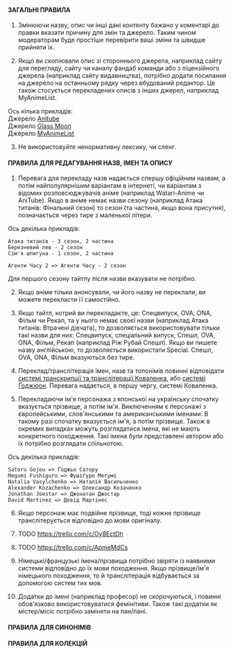#### ЗАГАЛЬНІ ПРАВИЛА

1. Змінюючи назву, опис чи інші дані контенту бажано у коментарі до правки вказати причину для змін та джерело. Таким чином модераторам буде простіше перевірити ваші зміни та швидше прийняти їх.

2. Якщо ви скопіювали опис зі стороннього джерела, наприклад сайту для перегляду, сайту чи каналу фандаб команди або з ліцензійного джерела (наприклад сайту видавництва), потрібно додати посилання на джерело на останньому рядку через вбудований редактор. Це також стосується перекладених описів з інших джерел, наприклад MyAnimeList.

Ось кілька прикладів: \
Джерело [Anitube](https://anitube.in.ua/4465-sousou-no-frieren.html) \
Джерело [Glass Moon](https://t.me/gwean_maslinka/5930) \
Джерело [MyAnimeList](https://myanimelist.net/anime/52991/Sousou_no_Frieren)


3. Не використовуйте ненормативну лексику, чи сленг.


#### ПРАВИЛА ДЛЯ РЕДАГУВАННЯ НАЗВ, ІМЕН ТА ОПИСУ

1. Перевага для перекладу назв надається спершу офіційним назвам, а потім найпопулярнішим варіантам в інтернеті, чи варіантам з відомих розповсюджувачів аніме (наприклад Watari-Anime чи AniTube). Якщо в аніме немає назви сезону (наприклад Атака титанів: Фінальний сезон) то сезон (та частина, якщо вона присутня), позначається через тире з маленької літери.

Ось декілька прикладів:
```
Атака титанів - 3 сезон, 2 частина
Березневий лев - 2 сезон
Сім'я шпигуна - 1 сезон, 2 частина

Агенти Часу 2 => Агенти Часу - 2 сезон
```

Для першого сезону тайтлу після назви вказувати не потрібно.

2. Якщо аніме тільки анонсували, чи його назву не переклали, ви можете перекласти її самостійно.

3. Якщо тайтл, котрий ви перекладаєте, це: Спецвипуск, OVA, ONA, Фільм чи Рекап, та у нього немає своєї назви (наприклад Атака титанів: Втрачені дівчата), то дозволяється використовувати тільки такі назви для них: Спецвипуск, спеціальний випуск, Спешл, OVA, ONA, Фільм, Рекап (наприклад Ріж Рубай Спешл). Якщо ви пишете назву англійською, то дозволяється використати Special. Спешл, OVA, ONA, Фільм вказуються без тире.

4. Переклад/транслітерація імен, назв та топонімів повинні відповідати [системі транскрипції та транслітерації Коваленка](https://uk.wikipedia.org/wiki/%D0%AF%D0%BF%D0%BE%D0%BD%D1%81%D1%8C%D0%BA%D0%BE-%D1%83%D0%BA%D1%80%D0%B0%D1%97%D0%BD%D1%81%D1%8C%D0%BA%D1%96_%D1%81%D0%B8%D1%81%D1%82%D0%B5%D0%BC%D0%B8_%D1%82%D1%80%D0%B0%D0%BD%D1%81%D0%BA%D1%80%D0%B8%D0%BF%D1%86%D1%96%D1%97_%D1%82%D0%B0_%D1%82%D1%80%D0%B0%D0%BD%D1%81%D0%BB%D1%96%D1%82%D0%B5%D1%80%D0%B0%D1%86%D1%96%D1%97#%D0%9A%D0%BE%D0%B2%D0%B0%D0%BB%D0%B5%D0%BD%D0%BA%D0%BE_(2012)), або [системі Ґоджюон](https://uk.wikipedia.org/wiki/%D0%AF%D0%BF%D0%BE%D0%BD%D1%81%D1%8C%D0%BA%D0%BE-%D1%83%D0%BA%D1%80%D0%B0%D1%97%D0%BD%D1%81%D1%8C%D0%BA%D1%96_%D1%81%D0%B8%D1%81%D1%82%D0%B5%D0%BC%D0%B8_%D1%82%D1%80%D0%B0%D0%BD%D1%81%D0%BA%D1%80%D0%B8%D0%BF%D1%86%D1%96%D1%97_%D1%82%D0%B0_%D1%82%D1%80%D0%B0%D0%BD%D1%81%D0%BB%D1%96%D1%82%D0%B5%D1%80%D0%B0%D1%86%D1%96%D1%97#%D0%A1%D0%B8%D1%81%D1%82%D0%B5%D0%BC%D0%B0_%D2%90%D0%BE%D0%B4%D0%B6%D1%8E%D0%BE%D0%BD_(2011)). Перевага надається, в першу чергу, системі Коваленка.

5. Перекладаючи ім'я персонажа з японської на українську спочатку вказується прізвище, а потім ім'я. Виключенням є персонажі з європейськими, слов'янськими та американськими іменами. В такому разі спочатку вказується ім'я, а потім прізвище. Також в окремих випадках можуть розглядатися імена, які не мають конкретного походження. Такі імена були представлені автором або їх потрібно розглядати спільнотою. 

Ось декілька прикладів:
```
Satoru Gojou => Ґоджьо Сатору
Megumi Fushiguro => Фушіґуро Меґумі
Natalia Vasylchenko => Наталія Васильченко
Alexander Kozachenko => Олександр Козаченко
Jonathan Joestar => Джонатан Джостар
David Martinez => Девід Мартінес
```

6. Якщо персонаж має подвійне прізвище, тоді кожне прізвище транслітерується відповідно до мови оригіналу.

7. TODO https://trello.com/c/Oy8EctDh

8. TODO https://trello.com/c/ApmeMdCs

9. Німецькі/французькі імена/прізвища потрібно звіряти із наявними системи відповідно до їх мови походження. Якщо прізвище/ім'я німецького походження, то й транслітерація відбувається за допомогою систем тих мов.

10. Додатки до імені (наприклад професор) не скорочуються, і повинні обов'язково використовуватися фемінітиви. Також такі додатки як містер/місіс потрібно заміняти на пан/пані.


#### ПРАВИЛА ДЛЯ СИНОНІМІВ

<!-- TODO -->


#### ПРАВИЛА ДЛЯ КОЛЕКЦІЙ

<!-- TODO -->
